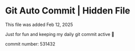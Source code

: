 # Git Auto Commit | Hidden File

This file was added Feb 12, 2025

Just for fun and keeping my daily git commit active 🤪

commit number: 531432
